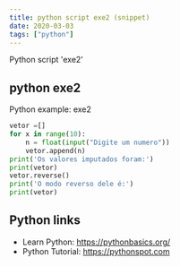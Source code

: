 ```yaml
---
title: python script exe2 (snippet)
date: 2020-03-03
tags: ["python"]
---
```

Python script 'exe2'


## python exe2

Python example: exe2

```python
vetor =[]
for x in range(10):
    n = float(input("Digite um numero"))
    vetor.append(n)
print('Os valores imputados foram:')
print(vetor)
vetor.reverse()
print('O modo reverso dele é:')
print(vetor)

```

## Python links

- Learn Python: https://pythonbasics.org/
- Python Tutorial: https://pythonspot.com
